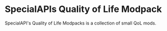 # SpecialAPIs Quality of Life Modpack
 SpecialAPI's Quality of Life Modpacks is a collection of small QoL mods.

